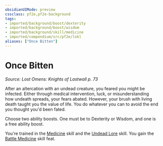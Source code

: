 ```yaml
---
obsidianUIMode: preview
cssclass: pf2e,pf2e-background
tags:
- imported/background/boost/dexterity
- imported/background/boost/wisdom
- imported/background/skill/medicine
- imported/compendium/src/pf2e/lokl
aliases: ["Once Bitten"]
---
```

# Once Bitten
*Source: Lost Omens: Knights of Lastwall p. 73*  

After an altercation with an undead creature, you feared you might be infected. Either through medical intervention, luck, or misunderstanding how undeath spreads, your fears abated. However, your brush with living death taught you the value of life. You do whatever you can to avoid the end you thought you'd been fated.

Choose two ability boosts. One must be to Dexterity or Wisdom, and one is a free ability boost.

You're trained in the [Medicine](../../skills.md#Medicine) skill and the [Undead Lore](../../skills.md#Lore) skill. You gain the [Battle Medicine](../../feats/battle-medicine.md) skill feat.